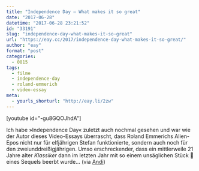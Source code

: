 ```yaml
---
title: "Independence Day – What makes it so great"
date: "2017-06-28"
datetime: "2017-06-28 23:21:52"
id: "33191"
slug: "independence-day-what-makes-it-so-great"
url: "https://eay.cc/2017/independence-day-what-makes-it-so-great/"
author: "eay"
format: "post"
categories:
  - 0815
tags:
  - filme
  - independence-day
  - roland-emmerich
  - video-essay
meta:
  - yourls_shorturl: "http://eay.li/2zw"
---
```


\[youtube id="-gu8GQOJhdA"\]

Ich habe »Independence Day« zuletzt auch nochmal gesehen und war wie der Autor dieses Video-Essays überrascht, dass Roland Emmerichs Alien-Epos nicht nur für elfjährigen Stefan funktionierte, sondern auch noch für den zweiunddreißigjährigen. Umso erschreckender, dass ein mittlerweile 21 Jahre alter _Klassiker_ dann im letzten Jahr mit so einem unsäglichen Stück 💩 eines Sequels beerbt wurde... (via [Andi](http://www.andisblog.de/2017/06/28/gelesen-im-internet-kw-25/))
